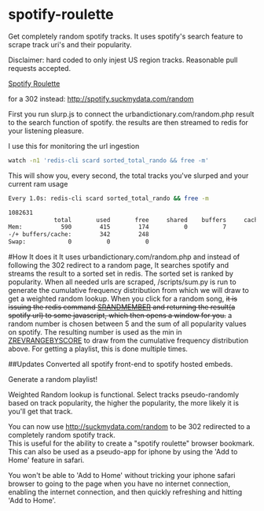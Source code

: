 spotify-roulette
================

Get completely random spotify tracks.
It uses spotify's search feature to scrape track uri's and their popularity.

Disclaimer: hard coded to only injest US region tracks.  Reasonable pull requests accepted.

[Spotify Roulette](http://spotify.suckmydata.com)




for a 302 instead:
http://spotify.suckmydata.com/random

First you run slurp.js to connect the urbandictionary.com/random.php result to the search function of spotify.
the results are then streamed to redis for your listening pleasure.


I use this for monitoring the url ingestion
```bash
watch -n1 'redis-cli scard sorted_total_rando && free -m'
```

This will show you, every second, the total tracks you've slurped and your current ram usage
```bash
Every 1.0s: redis-cli scard sorted_total_rando && free -m                                                                                                                                                                                          Thu Jul 25 02:16:22 2013

1082631
             total       used       free     shared    buffers     cached
Mem:           590        415        174          0          7         65
-/+ buffers/cache:        342        248
Swap:            0          0          0


```

#How It does it
It uses urbandictionary.com/random.php and instead of following the 302 redirect to a random page, It searches spotify and streams the result to a sorted set in redis.  The sorted set is ranked by popularity.  When all needed urls are scraped, /scripts/sum.py is run to generate the cumulative frequency distribution from which we will draw to get a weighted random lookup.
When you click for a random song, ~~it is issuing the redis command [SRANDMEMBER](http://redis.io/commands/srandmember)
and returning the result(a spotify url) to some javascript, which then opens a window for you.~~
a random number is chosen between 5 and the sum of all popularity values on spotify.  The resulting number is used as the min in [ZREVRANGEBYSCORE](http://redis.io/commands/zrevrangebyscore) to draw from the cumulative frequency distribution above.
For getting a playlist, this is done multiple times.

##Updates
Converted all spotify front-end to spotify hosted embeds.

Generate a random playlist!

Weighted Random lookup is functional.  Select tracks pseudo-randomly based on track popularity, the higher the popularity, the more likely it is you'll get that track.

You can now use http://suckmydata.com/random  to be 302 redirected to a completely random spotify track.   
This is useful for the ability to create a "spotify roulette" browser bookmark.  This can also be used as a pseudo-app for iphone by using the 'Add to Home' feature in safari.

You won't be able to 'Add to Home' without tricking your iphone safari browser to going to the page when you have no internet connection,  enabling the internet connection, and then quickly refreshing and hitting 'Add to Home'.
